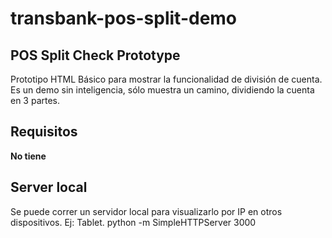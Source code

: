 # transbank-pos-split-demo
## POS Split Check Prototype 

Prototipo HTML Básico para mostrar la funcionalidad de división de cuenta.
Es un demo sin inteligencia, sólo muestra un camino, dividiendo la cuenta en 3 partes.

## Requisitos
**No tiene**

## Server local
Se puede correr un servidor local para visualizarlo por IP en otros dispositivos. Ej: Tablet.
python -m SimpleHTTPServer 3000
